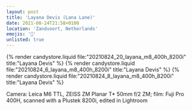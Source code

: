 ```yaml
---
layout: post
title: 'Layana Devis (Lana Lane)'
date: 2021-08-24T21:58+0100
location: 'Zandvoort, Netherlands'
emojis: '🔞'
unlisted: true
---
```


{% render candystore.liquid file:"20210824_20_layana_m8_400h_8200i" title:"Layana Devis" %}
{% render candystore.liquid file:"20210824_6_layana_m8_400h_8200i" title:"Layana Devis" %}
{% render candystore.liquid file:"20210824_8_layana_m8_400h_8200i" title:"Layana Devis" %}

Camera: Leica M6 TTL, ZEISS ZM Planar T\* 50mm f/2 ZM; film: Fuji Pro 400H, scanned with a Plustek 8200i, edited in Lightroom
